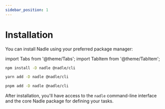 ```yaml
---
sidebar_position: 1
---
```


# Installation

You can install Nadle using your preferred package manager:

import Tabs from '@theme/Tabs';
import TabItem from '@theme/TabItem';

<Tabs>
  <TabItem value="npm" label="npm">

```bash
npm install -D nadle @nadle/cli
```

  </TabItem>
  <TabItem value="yarn" label="yarn">

```bash
yarn add -D nadle @nadle/cli
```

  </TabItem>
  <TabItem value="pnpm" label="pnpm">

```bash
pnpm add -D nadle @nadle/cli
```

  </TabItem>
</Tabs>

After installation, you'll have access to the `nadle` command-line interface and the core Nadle package for defining your tasks. 